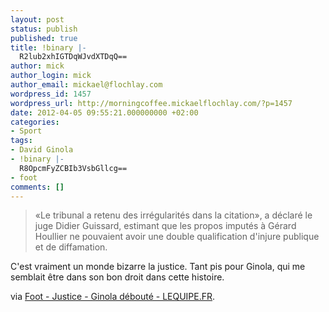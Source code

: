 ```yaml
---
layout: post
status: publish
published: true
title: !binary |-
  R2lub2xhIGTDqWJvdXTDqQ==
author: mick
author_login: mick
author_email: mickael@flochlay.com
wordpress_id: 1457
wordpress_url: http://morningcoffee.mickaelflochlay.com/?p=1457
date: 2012-04-05 09:55:21.000000000 +02:00
categories:
- Sport
tags:
- David Ginola
- !binary |-
  R8OpcmFyZCBIb3VsbGllcg==
- foot
comments: []
---
```

<blockquote>«Le tribunal a retenu des irrégularités dans la citation», a déclaré le juge Didier Guissard, estimant que les propos imputés à Gérard Houllier ne pouvaient avoir une double qualification d'injure publique et de diffamation.</blockquote>
C'est vraiment un monde bizarre la justice. Tant pis pour Ginola, qui me semblait être dans son bon droit dans cette histoire.

via <a href="http://www.lequipe.fr/Football/Actualites/Ginola-deboute/274876">Foot - Justice - Ginola débouté - LEQUIPE.FR</a>.

